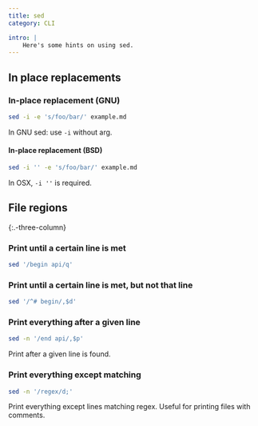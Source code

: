 ```yaml
---
title: sed
category: CLI

intro: |
    Here's some hints on using sed.
---
```


## In place replacements

### In-place replacement (GNU)

```bash
sed -i -e 's/foo/bar/' example.md
```

In GNU sed: use `-i` without arg.

#### In-place replacement (BSD)

```bash
sed -i '' -e 's/foo/bar/' example.md
```

In OSX, `-i ''` is required.

## File regions

{:.-three-column}

### Print until a certain line is met

```bash
sed '/begin api/q'
```

### Print until a certain line is met, but not that line

```bash
sed '/^# begin/,$d'
```

### Print everything after a given line

```bash
sed -n '/end api/,$p'
```

Print after a given line is found.

### Print everything except matching

```bash
sed -n '/regex/d;'
```

Print everything except lines matching regex. Useful for printing files with comments.
